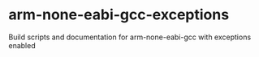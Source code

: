 # arm-none-eabi-gcc-exceptions
Build scripts and documentation for arm-none-eabi-gcc with exceptions enabled
